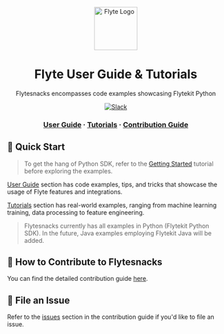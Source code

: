<html>
    <p align="center"> 
        <img src="=https://raw.githubusercontent.com/flyteorg/static-resources/main/common/flyte_circle_gradient_1_4x4.png" alt="Flyte Logo" width="100">
    </p>
    <h1 align="center">
        Flyte User Guide & Tutorials
    </h1>
    <p align="center">
        Flytesnacks encompasses code examples showcasing Flytekit Python
    </p>
    <p align="center">
        <a href="https://slack.flyte.org">
            <img src="https://img.shields.io/badge/slack-join_chat-white.svg?logo=slack&style=social" alt="Slack" />
        </a>
    </p>
    <h3 align="center">
        <a href="https://docs.flyte.org/projects/cookbook/en/latest/index.html">User Guide</a>
        <span> · </span>
        <a href="https://docs.flyte.org/projects/cookbook/en/latest/tutorials.html">Tutorials</a>
        <span> · </span>
        <a href="https://docs.flyte.org/projects/cookbook/en/latest/contribute.html">Contribution Guide</a>
    </h3>
</html>

<html>
    <h2 id="quick-start"> 
        🚀 Quick Start
    </h2>
</html>

> To get the hang of Python SDK, refer to the [Getting Started](https://docs.flyte.org/en/latest/getting_started.html) tutorial before exploring the examples.

[User Guide](https://docs.flyte.org/projects/cookbook/en/latest/index.html) section has code examples, tips, and tricks that showcase the usage of Flyte features and integrations.

[Tutorials](https://docs.flyte.org/projects/cookbook/en/latest/tutorials.html) section has real-world examples, ranging from machine learning training, data processing to feature engineering.

> Flytesnacks currently has all examples in Python (Flytekit Python SDK). In the future, Java examples employing Flytekit Java will be added.

<html>
    <h2 id="contribution-guide"> 
        📖 How to Contribute to Flytesnacks
    </h2>
</html>

You can find the detailed contribution guide [here](cookbook/docs/contribute.rst). 

<html>
    <h2 id="file-an-issue"> 
        🐞 File an Issue
    </h2>
</html>

Refer to the [issues](https://docs.flyte.org/en/latest/community/contribute.html#issues) section in the contribution guide if you'd like to file an issue.
